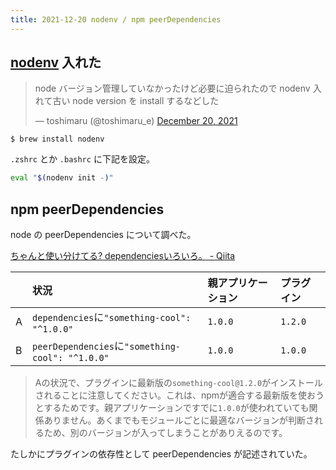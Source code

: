 ```yaml
---
title: 2021-12-20 nodenv / npm peerDependencies
---
```


## [nodenv](https://github.com/nodenv/nodenv) 入れた

<blockquote class="twitter-tweet"><p lang="ja" dir="ltr">node バージョン管理していなかったけど必要に迫られたので nodenv 入れて古い node version を install するなどした</p>&mdash; toshimaru (@toshimaru_e) <a href="https://twitter.com/toshimaru_e/status/1472866809124888578?ref_src=twsrc%5Etfw">December 20, 2021</a></blockquote> <script async src="https://platform.twitter.com/widgets.js" charset="utf-8"></script>

```console
$ brew install nodenv
```

`.zshrc` とか `.bashrc` に下記を設定。


```bash
eval "$(nodenv init -)"
```

## npm peerDependencies

node の peerDependencies について調べた。

[ちゃんと使い分けてる? dependenciesいろいろ。 - Qiita](https://qiita.com/cognitom/items/acc3ffcbca4c56cf2b95#peerdependencies)


&nbsp; | 状況 | 親アプリケーション | プラグイン
:-- | :-- | :-- | :--
A | `dependencies`に`"something-cool": "^1.0.0"` | `1.0.0` | `1.2.0`
B | `peerDependencies`に`"something-cool": "^1.0.0"` | `1.0.0` | `1.0.0`

> Aの状況で、プラグインに最新版の`something-cool@1.2.0`がインストールされることに注意してください。これは、npmが適合する最新版を使おうとするためです。親アプリケーションですでに`1.0.0`が使われていても関係ありません。あくまでもモジュールごとに最適なバージョンが判断されるため、別のバージョンが入ってしまうことがありえるのです。

たしかにプラグインの依存性として peerDependencies が記述されていた。
